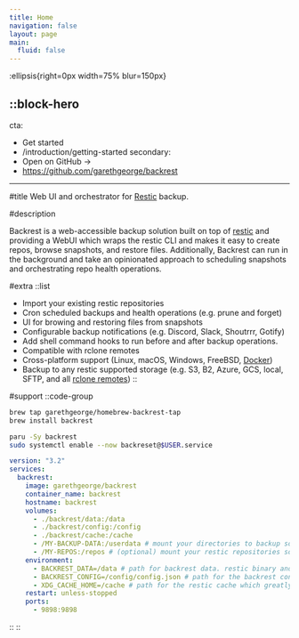 ```yaml
---
title: Home
navigation: false
layout: page
main:
  fluid: false
---
```


:ellipsis{right=0px width=75% blur=150px}

::block-hero
---
cta:
  - Get started
  - /introduction/getting-started
secondary:
  - Open on GitHub →
  - https://github.com/garethgeorge/backrest
---

#title
Web UI and orchestrator for [Restic](https://restic.net) backup.

#description

Backrest is a web-accessible backup solution built on top of [restic](https://restic.net/) and providing a WebUI which wraps the restic CLI and makes it easy to create repos, browse snapshots, and restore files. Additionally, Backrest can run in the background and take an opinionated approach to scheduling snapshots and orchestrating repo health operations.


#extra
  ::list
  - Import your existing restic repositories
  - Cron scheduled backups and health operations (e.g. prune and forget)
  - UI for browing and restoring files from snapshots
  - Configurable backup notifications (e.g. Discord, Slack, Shoutrrr, Gotify)
  - Add shell command hooks to run before and after backup operations.
  - Compatible with rclone remotes
  - Cross-platform support (Linux, macOS, Windows, FreeBSD, [Docker](https://hub.docker.com/r/garethgeorge/backrest))
  - Backup to any restic supported storage (e.g. S3, B2, Azure, GCS, local, SFTP, and all [rclone remotes](https://rclone.org/))
  ::

#support
::code-group
```bash [MacOS]
brew tap garethgeorge/homebrew-backrest-tap
brew install backrest
```
```bash [Arch Linux]
paru -Sy backrest
sudo systemctl enable --now backreset@$USER.service
```
```yaml [docker-compose]
version: "3.2"
services:
  backrest:
    image: garethgeorge/backrest
    container_name: backrest
    hostname: backrest
    volumes:
      - ./backrest/data:/data
      - ./backrest/config:/config
      - ./backrest/cache:/cache
      - /MY-BACKUP-DATA:/userdata # mount your directories to backup somewhere in the filesystem
      - /MY-REPOS:/repos # (optional) mount your restic repositories somewhere in the filesystem.
    environment:
      - BACKREST_DATA=/data # path for backrest data. restic binary and the database are placed here.
      - BACKREST_CONFIG=/config/config.json # path for the backrest config file.
      - XDG_CACHE_HOME=/cache # path for the restic cache which greatly improves performance.
    restart: unless-stopped
    ports:
      - 9898:9898
```
::
::